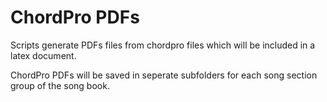 # ChordPro PDFs

Scripts generate PDFs files from chordpro files which will be included in a latex document.

ChordPro PDFs will be saved in seperate subfolders for each song section group of the song book.
